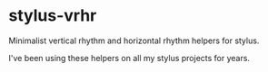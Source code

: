 # stylus-vrhr

Minimalist vertical rhythm and horizontal rhythm helpers for stylus.

I've been using these helpers on all my stylus projects for years.
